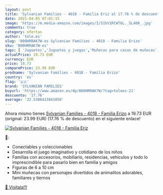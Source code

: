 ```yaml
---
layout: post
title: 'Sylvanian Families - 4018 - Familia Eriz al 17.76 % de descuento'
date: 2021-04-05 07:01:15
image: 'https://m.media-amazon.com/images/I/51hV1RCWT6L._SL400_.jpg'
comments: true
category: ofertas
author: 'tole.es'
slug: 'B00HRRAK7W-es Sylvanian Families - 4018 - Familia Erizo'
sku: 'B00HRRAK7W-es'
tags: [ 'Juguetes','Juguetes y juegos','Muñecas para casas de muñecas','Muñecas y accesorios','families','sylvanian','sylvanian families', ]
actualPrice: 19.73 EUR
currency: EUR
price: 19.73
comparePrice: 23.99 EUR
prodname: 'Sylvanian Families - 4018 - Familia Erizo'
country: 'es'
flag: '🇪🇸'
brand: 'SYLVANIAN FAMILIES'
buyurl: 'https://www.amazon.es/dp/B00HRRAK7W/?tag=tolees-21'
descuento: '17.76'
average: '22.5386423841056'
---
```


Ahora mismo tienes [Sylvanian Families - 4018 - Familia Erizo](https://www.amazon.es/dp/B00HRRAK7W/?tag=tolees-21) a 19.73 EUR (original: 23.99 EUR) (17.76 %  de descuento) en el siguiente enlace!

[![Sylvanian Families - 4018 - Familia Eriz](https://m.media-amazon.com/images/I/51hV1RCWT6L._SL400_.jpg)](https://www.amazon.es/dp/B00HRRAK7W/?tag=tolees-21)

🔎:

- Conectables y coleccionables
- Desarrolla el juego imaginativo y cotidiano de los niños
- Familias con accesorios, mobiliario, residencias, vehículos y todo lo imprescindible para pasarlo bien en familia y amigos
- Figuras de 6 a 10 cm
- Mini muñecas con personajes divertidos de animalitos adorables, familiares y tiernos

[🛒 Visítala!!!](https://www.amazon.es/dp/B00HRRAK7W/?tag=tolees-21)
